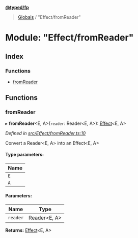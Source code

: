 **[@typed/fp](../README.md)**

> [Globals](../globals.md) / "Effect/fromReader"

# Module: "Effect/fromReader"

## Index

### Functions

* [fromReader](_effect_fromreader_.md#fromreader)

## Functions

### fromReader

▸ **fromReader**\<E, A>(`reader`: Reader\<E, A>): [Effect](_effect_effect_.effect.md)\<E, A>

*Defined in [src/Effect/fromReader.ts:10](https://github.com/TylorS/typed-fp/blob/6ccb290/src/Effect/fromReader.ts#L10)*

Convert a Reader<E, A> into an Effect<E, A>

#### Type parameters:

Name |
------ |
`E` |
`A` |

#### Parameters:

Name | Type |
------ | ------ |
`reader` | Reader\<E, A> |

**Returns:** [Effect](_effect_effect_.effect.md)\<E, A>
